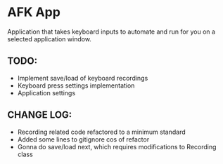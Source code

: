 # AFK App
Application that takes keyboard inputs to automate and run for you on a selected application window.

## TODO:
 - Implement save/load of keyboard recordings
 - Keyboard press settings implementation
 - Application settings

## CHANGE LOG:
 - Recording related code refactored to a minimum standard
 - Added some lines to gitignore cos of refactor
 - Gonna do save/load next, which requires modifications to Recording class